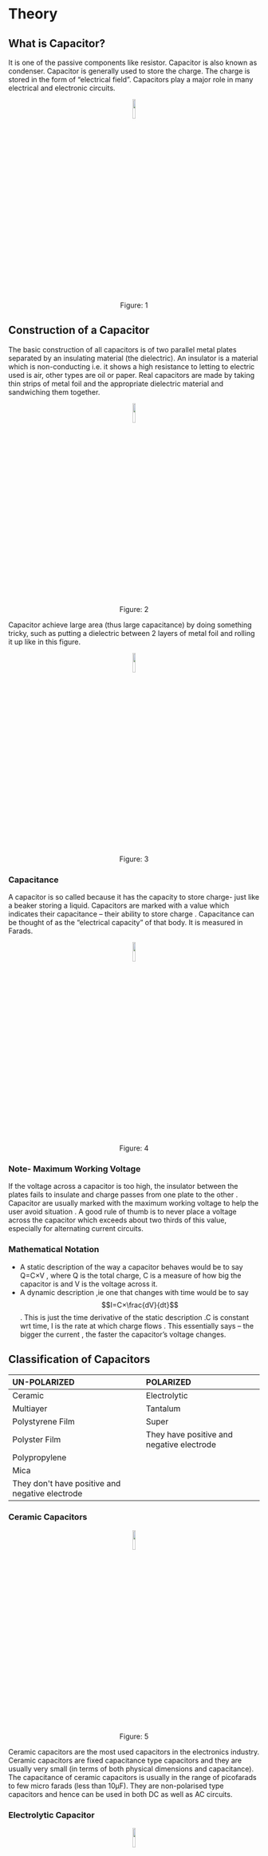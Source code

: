 # Theory

## What is Capacitor?
It is one of the passive components like resistor. Capacitor is also known as condenser. Capacitor is generally used to store the charge. The charge is stored in the form of “electrical field”. Capacitors play a major role in many electrical and electronic circuits.

<div align="center">
<img src="images/i1.png" width="10%">
<p>Figure: 1 </p>
</div>

## Construction of a Capacitor

The basic construction of all capacitors is of two parallel metal plates separated by an insulating material (the dielectric). An insulator is a material which is non-conducting i.e. it shows a high resistance to letting to electric used is air, other types are oil or paper. Real capacitors are made by taking thin strips of metal foil and the appropriate dielectric material and sandwiching them together.
<div align="center">
<img src="images/i2.png" width="10%">
<p>Figure: 2 </p>
</div>

Capacitor achieve large area (thus large capacitance) by doing something tricky, such as putting a dielectric between 2 layers of metal foil and rolling it up like in this figure.

<div align="center">
<img src="images/i3.png" width="10%">
<p>Figure: 3 </p>
</div>

### Capacitance

A capacitor is so called because it has the capacity to store charge- just like a beaker storing a liquid. Capacitors are marked with a value which indicates their capacitance – their ability to store charge . Capacitance can be thought of as the “electrical capacity” of that body. It is measured in Farads.

<div align="center">
<img src="images/i4.png" width="10%">
<p>Figure: 4 </p>
</div>

### Note- Maximum Working Voltage

If the voltage across a capacitor is too high, the insulator between the plates fails to insulate and charge passes from one plate to the other . Capacitor are usually marked with the maximum working voltage to help the user avoid situation .
A good rule of thumb is to never place a voltage across the capacitor which exceeds about two thirds of this value, especially for alternating current circuits.

### Mathematical Notation

- A static description of the way a capacitor behaves would be to say Q=C×V , where Q is the total charge, C is a measure of how big the capacitor is and V is the voltage across it.
- A dynamic description ,ie one that changes with time would be to say $$I=C×\frac{dV}{dt}$$ . This is just the time derivative of the static description .C is constant wrt time, I is the rate at which charge flows . This essentially says – the bigger the current , the faster the capacitor’s voltage changes.

## Classification of Capacitors
UN-POLARIZED | POLARIZED 
:--|:--|
Ceramic | Electrolytic |
Multiayer | Tantalum |
Polystyrene Film | Super |
Polyster Film | They have positive and negative electrode |
Polypropylene |  | 
Mica | |
They don't have positive and negative electrode | |

### Ceramic Capacitors

<div align="center">
<img src="images/capa3.png" width="10%">
<p>Figure: 5 </p>
</div>



Ceramic capacitors are the most used capacitors in the electronics industry. Ceramic capacitors are fixed capacitance type capacitors and they are usually very small (in terms of both physical dimensions and capacitance). The capacitance of ceramic capacitors is usually in the range of picofarads to few micro farads (less than 10µF). They are non-polarised type capacitors and hence can be used in both DC as well as AC circuits.


### Electrolytic Capacitor
<div align="center">
<img src="images/i15.png" width="10%">
<p>Figure: 6 </p>
</div>
Electrolytic capacitors are polarized and they must be connected the correct way round , atleast one of their leads will be marked + or – . It is very easy to find the values of electrolytic capacitors because they are clearly printed with their capacitance and voltage rating.



### Tantalum Capacitor



<div align="center">
<img src="images/i16.png" width="10%">
<p>Figure: 7 </p>
</div>
Tantalum bead capacitors are polarized and have low voltage ratings like electrolytic capacitors . Usually , the “+” symbol is used to show the positive component lead . Modern tantalum bead capacitors are printed with their capacitance voltage and polarity in full. However older ones use a color – code systems which has two stripes (for the two digits ) and a spot of color for the number of zeros to give the value in uF.

### Un-polarized Capacitors- small values(upto 1uF)



<div align="center">
<img src="images/i17.png" width="10%">
<p>Figure: 8 </p>
</div>
The value printed but without a multiplier, so you need to use experience to work out what the multiplier should be! For example 0.1 means 0.1 pF. Sometimes the multiplier is used in place of the decimal point: For example: 4n7 means 4.7nF.


## Un-polarized Capacitors — Capacitor Number Code

<div align="center">
<img src="images/i18.png" width="10%">
<p>Figure: 9 </p>
</div>
A number code is often used on small capacitors where printing is difficult: The 1st number is the 1st digit, the 2nd number is the 2nd digit, the 3rd number is the number of zeros to give the capacitance in pF. Ignore any letters - they just indicate tolerance and voltage rating. For example: 102 means 1000pF (not 102pF!) For example: 472J means 4700pF (J means 5% tolerance).

### Un-polarized Capacitors — Capacitor Color Code

<div align="center">
<img src="images/i19.png" width="10%">
<p>Figure: 10 </p>
</div>

### Capacitors in series

Capacitors in series means two or more capacitors connected in a single line. Positive plate of the one capacitor is connected to the negative plate of the next capacitor.

<div align="center">
<img src="images/capa1.png" width="10%">
<p>Figure: 11 </p>
</div>

$$Q_T= Q_1=Q_2=.... =Q$$

$$I_C = I1=I2=...=I$$

where,
$$Q_T$$ is the total charge,
$$I_C$$ is the capacitive current

When the capacitors are connected in series Charge and current is same on all the capacitors.

For series capacitors same quantity of electrons will flow through each capacitor because the charge on each plate is coming from the adjacent plate. So, coulomb charge is same. As current is nothing but flow of electrons, current is also same.

Equivalent Capacitance for two capacitors in series,
$$\frac{1}{C_eq}=\frac{1}{C_1}+\frac{1}{C_2}$$
 
$$\frac{1}{C_eq}=\frac{C_1C_2}{C_1+C_2}$$


### Capacitors in parallel

When the capacitors are connected in parallel the total capacitance value is increased. There are some applications where higher capacitance values are required.
<div align="center">
<img src="images/capa2.png" width="10%">
<p>Figure: 12 </p>
</div>


All the capacitors which are connected in parallel have the same voltage and is equal to the VT applied between the input and output terminals of the circuit.

$$V_T=V_1=V_2$


Equivalent Capacitance for two capacitors in parallel,
$$C_eq=C_1+C_2$$

### Function of Capacitance

Consider a circuit set up like the one at the side. What will happen when the switch is closed?
The ammeter will

- How a steady reading
- Show a reading of ’0’
- Flick back and forth
- Flick on one side and come back to ‘0’

<div align="center">
<img src="images/i5.png" width="10%">
<p>Figure: 13 </p>
</div>

Now let’s place large metal plate at each of the connectors a few millimetres apart.
What will happen when the switch is closed?
The Ammeter will
- Show a steady reading
- Show a reading of ‘0’
- Flick back and forth
- Flick on one sid and come back to ‘0’

<div align="center">
<img src="images/i6.png" width="10%">
<p>Figure: 14 </p>
</div>
Let us extend this by placing a galvanometer on both sides of the capacitor and using a two-way switch .
What will happen when the switch is connected to ‘P’?
For both of the Ammeters

- Neither moves
- Both flick briefly to left
- Both flick briefly to right
- They flick in opposite dirs
<div align="center">
<img src="images/i7.png" width="10%">
<p>Figure: 15 </p>
</div>

After moving to ‘P’ now the switch is moved to ‘O’.
What will happen?
For both of the Ammeters
- Neither moves
- Both flick briefly to left
- Both flick briefly to right
- They flick in opposite dirs

<div align="center">
<img src="images/i8.png" width="10%">
<p>Figure: 16 </p>
</div>
Instead of moving to ’P’ the first time ,if the switch is first moved to ‘O’ .
what will happen?
For both of the Ammeters
- Neither moves
- Both flick briefly to left
- Both flick briefly to right
- They flick in opposite dirs
<div align="center">
<img src="images/i9.png" width="10%">
<p>Figure: 17 </p>
</div>

The behaviour of the ammeter needles in the previous experiment suggests that a current flow firstly one way ,then the other as the switch is moved from P to O. So, this suggests
- Equal amounts of charge flows off one plate and onto the other
- More charge flows off plate A than plate B
- More charge flows off plate B than plate A
- No charge flows at all
<div align="center">
<img src="images/i10.png" width="10%">
<p>Figure: 18 </p>
</div>

### Charging and Discharging

We say that the capacitor is charged up when connected to P and discharged when moved to .

### Charging

The plate on the capacitor that attaches to the negative terminal of the battery accepts electrons that the battery is producing .The plate on the capacitor that attaches to the positive terminal of the battery loses electrons to the battery. Once it’s charged , the capacitor has the sam voltage as the battery.
<div align="center">
<img src="images/i11.png" width="10%">
<p>Figure: 19 </p>
</div>
### Charging - Question

Here you have a battery ,light bulb and a capacitor .If they are connected – what will happen to the bulb?
<div align="center">
<img src="images/i12.png" width="10%">
<p>Figure: 20 </p>
</div>

- It will never glow
- It will glow as long as the battery is connected
- It will first glow and then keep dimming and finally turn off

### Discharging

<div align="center">
<img src="images/i13.png" width="10%">
<p>Figure: 21 </p>
</div>

If you then remove the battery and replace it with a wire , current will flow from one plate of the capacitor to the other. The bulb will light initially and then dim as the capacitor discharges , until it is completely out.

A color code was used on polyester capacitors for many years. It is now obsolete, but of course there are many still around. The colors should be read like the resistor code, the top three color bands giving the value in pF. Ignore the 4th band (tolerance) and 5th band (voltage rating). .For example: brown, black, orange means 10000pF. Note that there are no gaps between the color bands, so 2 identical bands actually appear as a wide band. For example: wide red, yellow means 220nF.

<script id="MathJax-script" async src="https://cdn.jsdelivr.net/npm/mathjax@3/es5/tex-mml-chtml.js"></script>